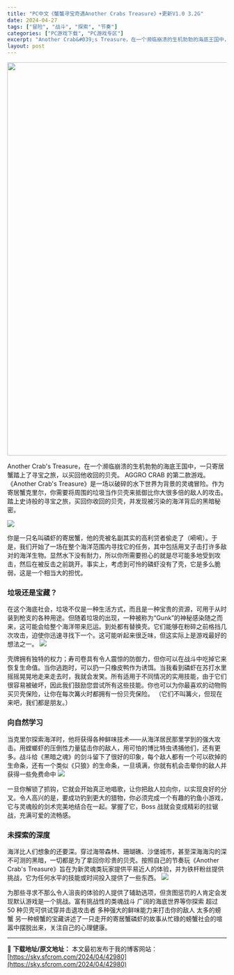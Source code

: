 ```yaml
---
title: "PC中文《蟹蟹寻宝奇遇Another Crabs Treasure》+更新V1.0 3.2G"
date: 2024-04-27
tags: ["冒险", "战斗", "探索", "节奏"]
categories: ["PC游戏下载", "PC游戏专区"]
excerpt: "Another Crab&#039;s Treasure，在一个濒临崩溃的生机勃勃的海底王国中，一只寄居蟹踏上了寻宝之旅，以买回他收回的贝壳。 AGGRO CRAB 的第二款游戏。 《Another Crab&#039;s Treasure》是一场以破碎的水下世界为背景的灵魂冒险。作为寄居蟹克里尔，你需要将周围的垃圾当&hellip;"
layout: post
---
```


<img class="size-full wp-image-42981 aligncenter" src="https://sky.sfcrom.com/wp-content/uploads/2024/04/2024042707403480.webp" alt="" width="600" height="900" />

Another Crab's Treasure，在一个濒临崩溃的生机勃勃的海底王国中，一只寄居蟹踏上了寻宝之旅，以买回他收回的贝壳。 AGGRO CRAB 的第二款游戏。 《Another Crab's Treasure》是一场以破碎的水下世界为背景的灵魂冒险。作为寄居蟹克里尔，你需要将周围的垃圾当作贝壳来抵御比你大很多倍的敌人的攻击。踏上史诗般的寻宝之旅，买回你收回的贝壳，并发现被污染的海洋背后的黑暗秘密。

<img src="https://sky.sfcrom.com/wp-content/uploads/2024/04/20240427154339-b59be.jpeg" />

你是一只名叫磷虾的寄居蟹，他的壳被名副其实的高利贷者偷走了（嗬嗬）。于是，我们开始了一场在整个海洋范围内寻找它的任务，其中包括用叉子击打许多敌对的海洋生物。显然水下没有耐力，所以你所需要担心的就是尽可能多地受到攻击，然后在被反击之前跳开。事实上，考虑到可怜的磷虾没有了壳，它是多么脆弱，这是一个相当大的担忧。
<h3>垃圾还是宝藏？</h3>
在这个海底社会，垃圾不仅是一种生活方式，而且是一种宝贵的资源，可用于从时装到枪支的各种用途。但随着垃圾的出现，一种被称为“Gunk”的神秘感染随之而来，这可能会给整个海洋带来厄运。到处都有替换壳。它们能够在粉碎之前格挡几次攻击，迫使你迅速寻找下一个。这可能听起来很乏味，但这实际上是游戏最好的想法之一。

<img src="https://sky.sfcrom.com/wp-content/uploads/2024/04/20240427154344-ac3b5.jpeg" />

壳牌拥有独特的权力；寿司卷具有令人震惊的防御力，但你可以在战斗中吃掉它来恢复生命值。当你逃跑时，可以扔一只橡皮鸭作为诱饵。当我看到磷虾在苏打水里摇摇晃晃地走来走去时，我就会发笑。所有适用于不同情况的实用技能，由于它们很容易被破坏，因此我们鼓励您尝试所有这些技能。你也可以为你最喜欢的动物购买贝壳保险，让你在每次篝火时都拥有一份贝壳保险。 （它们不叫篝火，但现在来吧，我们都是朋友。）
<h3>向自然学习</h3>
当克里尔探索海洋时，他将获得各种鲜味技术——从海洋居民那里学到的强大攻击。用螳螂虾的压倒性力量猛击你的敌人，用可怕的博比特虫诱捕他们，还有更多。战斗给《黑暗之魂》的剑斗留下了很好的印象，每个敌人都有一个可以砍掉的生命条，还有一个类似《只狼》的生命条，一旦填满，你就有机会击晕你的敌人并获得一些免费命中

<img src="https://sky.sfcrom.com/wp-content/uploads/2024/04/20240427154347-a2fa4.jpeg" />

一旦你解锁了抓钩，它就会开始真正地唱歌，让你把敌人拉向你，以实现良好的分叉。令人高兴的是，要成功钓到更大的猎物，你必须完成一个有趣的钓鱼小游戏，它与灵魂般的剑术完美地结合在一起。掌握了它，Boss 战就会变成精彩的拉锯战，充满可爱的流畅感。
<h3>未探索的深度</h3>
海洋比人们想象的还要深。穿过海带森林、珊瑚礁、沙堡城市，甚至深海海沟的深不可测的黑暗，一切都是为了拿回你珍贵的贝壳。按照自己的节奏玩《Another Crab's Treasure》旨在为新灵魂类玩家提供平易近人的体验，并为铁杆粉丝提供挑战，它为任何水平的技能或时间投入提供了一些东西。

<img src="https://sky.sfcrom.com/wp-content/uploads/2024/04/20240427154350-55771.jpeg" />

为那些寻求不那么令人沮丧的体验的人提供了辅助选项，但贪图惩罚的人肯定会发现默认游戏是一个挑战。富有挑战性的类魂战斗 广阔的海底世界等你探索 超过 50 种贝壳可供试穿并击退攻击者 多种强大的鲜味能力来打击你的敌人 太多的螃蟹 另一种螃蟹的宝藏讲述了一只走开的寄居蟹磷虾的故事从忙碌的螃蟹社会的喧嚣中摆脱出来，关注自己的心理健康。

---
📖 **下载地址/原文地址：** 本文最初发布于我的博客网站：[https://sky.sfcrom.com/2024/04/42980](https://sky.sfcrom.com/2024/04/42980)
